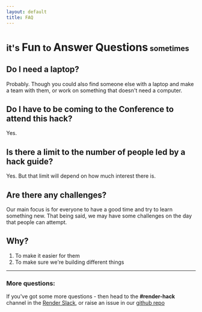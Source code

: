 ```yaml
---
layout: default
title: FAQ
---
```


# <small>it's </small>Fun<small> to </small>Answer Questions<small><small> sometimes</small></small>

## Do I need a laptop?

Probably. Though you could also find someone else with a laptop and make a team with them, or work on something that doesn't need a computer.

## Do I have to be coming to the Conference to attend this hack?

Yes.

## Is there a limit to the number of people led by a hack guide?

Yes. But that limit will depend on how much interest there is.

## Are there any challenges?

Our main focus is for everyone to have a good time and try to learn something new. That being said, we may have some challenges on the day that people can attempt.

## Why?

1. To make it easier for them
2. To make sure we're building different things

---

### More questions:

If you've got some more questions - then head to the **#render-hack** channel in the [Render Slack](https://renderconf.slack.com/), or raise an issue in our [github repo](https://github.com/jsoxford/hack/issues/new?labels=question)
